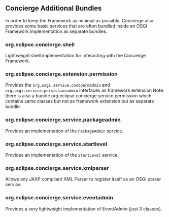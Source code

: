 ## Concierge Additional Bundles

In order to keep the Framework as minimal as possible, Concierge also provides some basic services that are often bundled inside an OSGi Framework implementation as separate bundles.

### org.eclipse.concierge.shell

Lightweight shell implementation for interacting with the Concierge Framework.

### org.eclipse.concierge.extension.permission

Provides the `org.osgi.service.condpermadmin` and `org.osgi.service.permissionadmin` interfaces as framework extension
Note: there is also a bundle org.eclipse.concierge.service.permission which contains same classes but not as framework extension but as separate bundle.

### org.eclipse.concierge.service.packageadmin

Provides an implementation of the `PackageAdmin` service.

### org.eclipse.concierge.service.startlevel

Provides an implementation of the `StartLevel` service.

### org.eclipse.concierge.service.xmlparser

Allows any JAXP compliant XML Parser to register itself as an OSGi parser service.

### org.eclipse.concierge.service.eventadmin

Provides a very lightweight implementation of EventAdmin (just 3 clasees).
